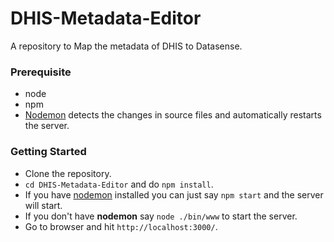 # DHIS-Metadata-Editor
A repository to Map the metadata of DHIS to Datasense.

### Prerequisite 
  * node
  * npm
  * [Nodemon](http://nodemon.io/) detects the changes in source files and automatically restarts the server.
  

### Getting Started

  * Clone the repository.
  * `cd DHIS-Metadata-Editor` and do `npm install`.
  * If you have [nodemon](http://nodemon.io/) installed you can just say `npm start` and the server will start.
  * If you don't have **nodemon** say `node ./bin/www` to start the server.
  * Go to browser and hit `http://localhost:3000/`.
